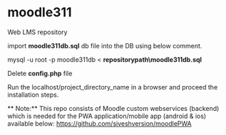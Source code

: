 # moodle311
 Web LMS repository
 
 import **moodle311db.sql** db file into the DB using below comment.
 
 mysql -u root -p moodle311db < **repositorypath\moodle311db.sql**
 
 Delete **config.php** file
 
 Run the localhost/project_directory_name in a browser and proceed the installation steps.
 
** Note:** This repo consists of Moodle custom webservices (backend) which is needed for the PWA application/mobile app (android & ios) available below: https://github.com/siveshversion/moodlePWA
